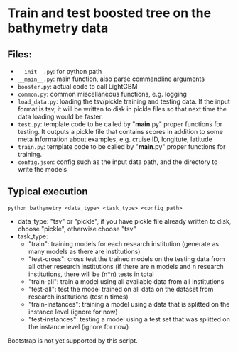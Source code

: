 # Train and test boosted tree on the bathymetry data

## Files:

* `__init__.py`: for python path
* `__main__.py`: main function, also parse commandline arguments
* `booster.py`: actual code to call LightGBM
* `common.py`:	common miscellaneous functions, e.g. logging
* `load_data.py`: loading the tsv/pickle training and testing data.
If the input format is tsv, it will be written to disk in pickle files so that next time the data loading would be faster.
* `test.py`: template code to be called by "__main__.py" proper functions for testing. It outputs a pickle file that
contains scores in addition to some meta information about examples, e.g. cruise ID, longitute, latitude
* `train.py`: template code to be called by "__main__.py" proper functions for training.
* `config.json`: config such as the input data path, and the directory to write the models

## Typical execution

```
python bathymetry <data_type> <task_type> <config_path>
```

* data_type: "tsv" or "pickle", if you have pickle file already written to disk, choose "pickle", otherwise choose "tsv"
* task_type:
   * "train": training models for each research institution (generate as many models as there are institutions)
   * "test-cross": cross test the trained models on the testing data from all other research institutions (if there are n models and n research institutions, there will be (n*n) tests in total
   * "train-all": train a model using all available data from all institutions
   * "test-all": test the model trained on all data on the dataset from research institutions (test n times)
   * "train-instances": training a model using a data that is splitted on the instance level (ignore for now)
   * "test-instances": testing a model using a test set that was splitted on the instance level (ignore for now)
   
Bootstrap is not yet supported by this script.
